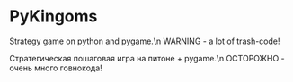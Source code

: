 # PyKingoms
Strategy game on python and pygame.\n
WARNING - a lot of trash-code!

Стратегическая пошаговая игра на питоне + pygame.\n
ОСТОРОЖНО - очень много говнокода!

